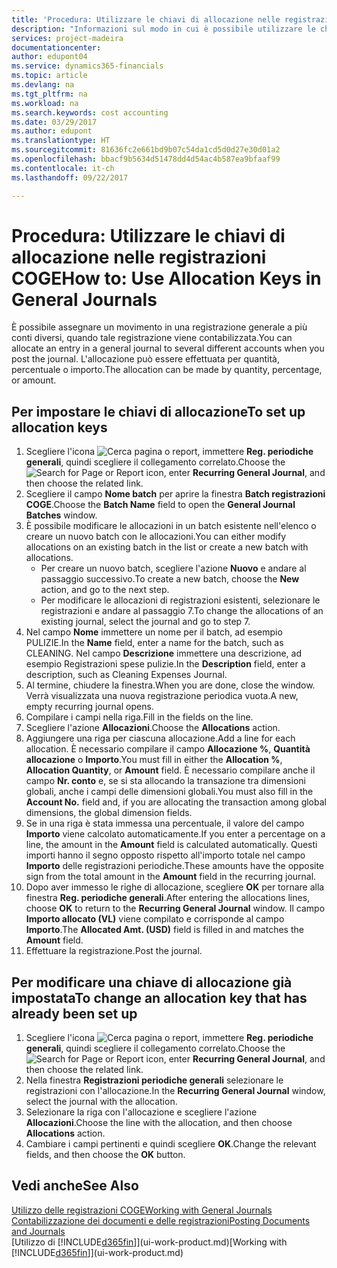```yaml
---
title: 'Procedura: Utilizzare le chiavi di allocazione nelle registrazioni COGE | Documenti Microsoft'
description: "Informazioni sul modo in cui è possibile utilizzare le chiavi di allocazione nelle registrazioni."
services: project-madeira
documentationcenter: 
author: edupont04
ms.service: dynamics365-financials
ms.topic: article
ms.devlang: na
ms.tgt_pltfrm: na
ms.workload: na
ms.search.keywords: cost accounting
ms.date: 03/29/2017
ms.author: edupont
ms.translationtype: HT
ms.sourcegitcommit: 81636fc2e661bd9b07c54da1cd5d0d27e30d01a2
ms.openlocfilehash: bbacf9b5634d51478dd4d54ac4b587ea9bfaaf99
ms.contentlocale: it-ch
ms.lasthandoff: 09/22/2017

---
```

# <a name="how-to-use-allocation-keys-in-general-journals"></a><span data-ttu-id="5cd7a-103">Procedura: Utilizzare le chiavi di allocazione nelle registrazioni COGE</span><span class="sxs-lookup"><span data-stu-id="5cd7a-103">How to: Use Allocation Keys in General Journals</span></span>
<span data-ttu-id="5cd7a-104">È possibile assegnare un movimento in una registrazione generale a più conti diversi, quando tale registrazione viene contabilizzata.</span><span class="sxs-lookup"><span data-stu-id="5cd7a-104">You can allocate an entry in a general journal to several different accounts when you post the journal.</span></span> <span data-ttu-id="5cd7a-105">L'allocazione può essere effettuata per quantità, percentuale o importo.</span><span class="sxs-lookup"><span data-stu-id="5cd7a-105">The allocation can be made by quantity, percentage, or amount.</span></span>

## <a name="to-set-up-allocation-keys"></a><span data-ttu-id="5cd7a-106">Per impostare le chiavi di allocazione</span><span class="sxs-lookup"><span data-stu-id="5cd7a-106">To set up allocation keys</span></span>
1. <span data-ttu-id="5cd7a-107">Scegliere l'icona ![Cerca pagina o report](media/ui-search/search_small.png "icona Cerca pagina o report"), immettere **Reg. periodiche generali**, quindi scegliere il collegamento correlato.</span><span class="sxs-lookup"><span data-stu-id="5cd7a-107">Choose the ![Search for Page or Report](media/ui-search/search_small.png "Search for Page or Report icon") icon, enter **Recurring General Journal**, and then choose the related link.</span></span>
2. <span data-ttu-id="5cd7a-108">Scegliere il campo **Nome batch** per aprire la finestra **Batch registrazioni COGE**.</span><span class="sxs-lookup"><span data-stu-id="5cd7a-108">Choose the **Batch Name** field to open the **General Journal Batches** window.</span></span>
3. <span data-ttu-id="5cd7a-109">È possibile modificare le allocazioni in un batch esistente nell'elenco o creare un nuovo batch con le allocazioni.</span><span class="sxs-lookup"><span data-stu-id="5cd7a-109">You can either modify allocations on an existing batch in the list or create a new batch with allocations.</span></span>
   * <span data-ttu-id="5cd7a-110">Per creare un nuovo batch, scegliere l'azione **Nuovo** e andare al passaggio successivo.</span><span class="sxs-lookup"><span data-stu-id="5cd7a-110">To create a new batch, choose the **New** action, and go to the next step.</span></span>
   * <span data-ttu-id="5cd7a-111">Per modificare le allocazioni di registrazioni esistenti, selezionare le registrazioni e andare al passaggio 7.</span><span class="sxs-lookup"><span data-stu-id="5cd7a-111">To change the allocations of an existing journal, select the journal and go to step 7.</span></span>    
4. <span data-ttu-id="5cd7a-112">Nel campo **Nome** immettere un nome per il batch, ad esempio PULIZIE.</span><span class="sxs-lookup"><span data-stu-id="5cd7a-112">In the **Name** field, enter a name for the batch, such as CLEANING.</span></span> <span data-ttu-id="5cd7a-113">Nel campo **Descrizione** immettere una descrizione, ad esempio Registrazioni spese pulizie.</span><span class="sxs-lookup"><span data-stu-id="5cd7a-113">In the **Description** field, enter a description, such as Cleaning Expenses Journal.</span></span>
5. <span data-ttu-id="5cd7a-114">Al termine, chiudere la finestra.</span><span class="sxs-lookup"><span data-stu-id="5cd7a-114">When you are done, close the window.</span></span> <span data-ttu-id="5cd7a-115">Verrà visualizzata una nuova registrazione periodica vuota.</span><span class="sxs-lookup"><span data-stu-id="5cd7a-115">A new, empty recurring journal opens.</span></span>
6. <span data-ttu-id="5cd7a-116">Compilare i campi nella riga.</span><span class="sxs-lookup"><span data-stu-id="5cd7a-116">Fill in the fields on the line.</span></span>
7. <span data-ttu-id="5cd7a-117">Scegliere l'azione **Allocazioni**.</span><span class="sxs-lookup"><span data-stu-id="5cd7a-117">Choose the **Allocations** action.</span></span>
8. <span data-ttu-id="5cd7a-118">Aggiungere una riga per ciascuna allocazione.</span><span class="sxs-lookup"><span data-stu-id="5cd7a-118">Add a line for each allocation.</span></span> <span data-ttu-id="5cd7a-119">È necessario compilare il campo **Allocazione %**, **Quantità allocazione** o **Importo**.</span><span class="sxs-lookup"><span data-stu-id="5cd7a-119">You must fill in either the **Allocation %**, **Allocation Quantity**, or **Amount** field.</span></span> <span data-ttu-id="5cd7a-120">È necessario compilare anche il campo **Nr. conto** e, se si sta allocando la transazione tra dimensioni globali, anche i campi delle dimensioni globali.</span><span class="sxs-lookup"><span data-stu-id="5cd7a-120">You must also fill in the **Account No.** field and, if you are allocating the transaction among global dimensions, the global dimension fields.</span></span>
9. <span data-ttu-id="5cd7a-121">Se in una riga è stata immessa una percentuale, il valore del campo **Importo** viene calcolato automaticamente.</span><span class="sxs-lookup"><span data-stu-id="5cd7a-121">If you enter a percentage on a line, the amount in the **Amount** field is calculated automatically.</span></span> <span data-ttu-id="5cd7a-122">Questi importi hanno il segno opposto rispetto all'importo totale nel campo **Importo** delle registrazioni periodiche.</span><span class="sxs-lookup"><span data-stu-id="5cd7a-122">These amounts have the opposite sign from the total amount in the **Amount** field in the recurring journal.</span></span>
10. <span data-ttu-id="5cd7a-123">Dopo aver immesso le righe di allocazione, scegliere **OK** per tornare alla finestra **Reg. periodiche generali**.</span><span class="sxs-lookup"><span data-stu-id="5cd7a-123">After entering the allocations lines, choose **OK** to return to the **Recurring General Journal** window.</span></span> <span data-ttu-id="5cd7a-124">Il campo **Importo allocato (VL)** viene compilato e corrisponde al campo **Importo**.</span><span class="sxs-lookup"><span data-stu-id="5cd7a-124">The **Allocated Amt. (USD)** field is filled in and matches the **Amount** field.</span></span>
11. <span data-ttu-id="5cd7a-125">Effettuare la registrazione.</span><span class="sxs-lookup"><span data-stu-id="5cd7a-125">Post the journal.</span></span>

## <a name="to-change-an-allocation-key-that-has-already-been-set-up"></a><span data-ttu-id="5cd7a-126">Per modificare una chiave di allocazione già impostata</span><span class="sxs-lookup"><span data-stu-id="5cd7a-126">To change an allocation key that has already been set up</span></span>
1. <span data-ttu-id="5cd7a-127">Scegliere l'icona ![Cerca pagina o report](media/ui-search/search_small.png "icona Cerca pagina o report"), immettere **Reg. periodiche generali**, quindi scegliere il collegamento correlato.</span><span class="sxs-lookup"><span data-stu-id="5cd7a-127">Choose the ![Search for Page or Report](media/ui-search/search_small.png "Search for Page or Report icon") icon, enter **Recurring General Journal**, and then choose the related link.</span></span>
2. <span data-ttu-id="5cd7a-128">Nella finestra **Registrazioni periodiche generali** selezionare le registrazioni con l'allocazione.</span><span class="sxs-lookup"><span data-stu-id="5cd7a-128">In the **Recurring General Journal** window, select the journal with the allocation.</span></span>
3. <span data-ttu-id="5cd7a-129">Selezionare la riga con l'allocazione e scegliere l'azione **Allocazioni**.</span><span class="sxs-lookup"><span data-stu-id="5cd7a-129">Choose the line with the allocation, and then choose **Allocations** action.</span></span>
4. <span data-ttu-id="5cd7a-130">Cambiare i campi pertinenti e quindi scegliere **OK**.</span><span class="sxs-lookup"><span data-stu-id="5cd7a-130">Change the relevant fields, and then choose the **OK** button.</span></span>

## <a name="see-also"></a><span data-ttu-id="5cd7a-131">Vedi anche</span><span class="sxs-lookup"><span data-stu-id="5cd7a-131">See Also</span></span>
[<span data-ttu-id="5cd7a-132">Utilizzo delle registrazioni COGE</span><span class="sxs-lookup"><span data-stu-id="5cd7a-132">Working with General Journals</span></span>](ui-work-general-journals.md)  
[<span data-ttu-id="5cd7a-133">Contabilizzazione dei documenti e delle registrazioni</span><span class="sxs-lookup"><span data-stu-id="5cd7a-133">Posting Documents and Journals</span></span>](ui-post-documents-journals.md)  
<span data-ttu-id="5cd7a-134">[Utilizzo di [!INCLUDE[d365fin](includes/d365fin_md.md)]](ui-work-product.md)</span><span class="sxs-lookup"><span data-stu-id="5cd7a-134">[Working with [!INCLUDE[d365fin](includes/d365fin_md.md)]](ui-work-product.md)</span></span>

